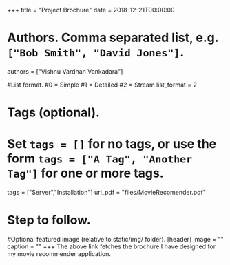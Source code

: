 +++
title = "Project Brochure" 
date = 2018-12-21T00:00:00

# Authors. Comma separated list, e.g. `["Bob Smith", "David Jones"]`.
authors = ["Vishnu Vardhan Vankadara"]

#List format.
#0 = Simple
#1 = Detailed
#2 = Stream
list_format = 2

# Tags (optional).
#   Set `tags = []` for no tags, or use the form `tags = ["A Tag", "Another Tag"]` for one or more tags.
tags = ["Server","Installation"]
url_pdf = "files/MovieRecomender.pdf"

# Step to follow.


#Optional featured image (relative to static/img/ folder).
[header] 
image = "" 
caption = "" 
+++
The above link fetches the brochure I have designed for my movie recommender application.
